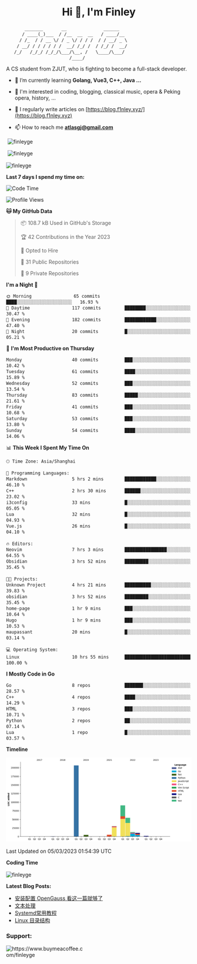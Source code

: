 <h1 align="center">Hi 👋, I'm Finley</h1>

```text
       _______       __              ______   
      / ____(_)___  / /__  __  __   / ____/__ 
     / /_  / / __ \/ / _ \/ / / /  / / __/ _ \
    / __/ / / / / / /  __/ /_/ /  / /_/ /  __/
   /_/   /_/_/ /_/_/\___/\__, /   \____/\___/
                        /____/                
```

<p align="left">

A CS student from ZJUT,
who is fighting to become a full-stack developer.

</p>

<p align="left">

- 🌱 I’m currently learning **Golang, Vue3, C++, Java ...**

- 🧠 I'm interested in coding, blogging, classical music, opera & Peking opera, history, ...

- 📝 I regularly write articles on [https://blog.f1nley.xyz/](https://blog.f1nley.xyz)

- 📫 How to reach me **atlasgj@gmail.com**

</p>

<p>&nbsp;<img align="center" src="https://github-readme-stats.vercel.app/api/top-langs/?username=finleyge&show_icons=true&locale=en&hide=javascript,html,tex" alt="finleyge" /></p>

<p>&nbsp;<img align="center" src="https://github-readme-stats.vercel.app/api?username=finleyge&show_icons=true&locale=en" alt="finleyge" /></p>

<p><img align="center" src="https://github-readme-streak-stats.herokuapp.com/?user=finleyge&" alt="finleyge" /></p>

**Last 7 days I spend my time on:**

<!--START_SECTION:waka-->
![Code Time](http://img.shields.io/badge/Code%20Time-473%20hrs%2058%20mins-blue)

![Profile Views](http://img.shields.io/badge/Profile%20Views-0-blue)

**🐱 My GitHub Data** 

> 📦 108.7 kB Used in GitHub's Storage 
 > 
> 🏆 42 Contributions in the Year 2023
 > 
> 💼 Opted to Hire
 > 
> 📜 31 Public Repositories 
 > 
> 🔑 9 Private Repositories 
 > 
**I'm a Night 🦉** 

```text
🌞 Morning                65 commits          ████░░░░░░░░░░░░░░░░░░░░░   16.93 % 
🌆 Daytime                117 commits         ████████░░░░░░░░░░░░░░░░░   30.47 % 
🌃 Evening                182 commits         ████████████░░░░░░░░░░░░░   47.40 % 
🌙 Night                  20 commits          █░░░░░░░░░░░░░░░░░░░░░░░░   05.21 % 
```
📅 **I'm Most Productive on Thursday** 

```text
Monday                   40 commits          ███░░░░░░░░░░░░░░░░░░░░░░   10.42 % 
Tuesday                  61 commits          ████░░░░░░░░░░░░░░░░░░░░░   15.89 % 
Wednesday                52 commits          ███░░░░░░░░░░░░░░░░░░░░░░   13.54 % 
Thursday                 83 commits          █████░░░░░░░░░░░░░░░░░░░░   21.61 % 
Friday                   41 commits          ███░░░░░░░░░░░░░░░░░░░░░░   10.68 % 
Saturday                 53 commits          ███░░░░░░░░░░░░░░░░░░░░░░   13.80 % 
Sunday                   54 commits          ████░░░░░░░░░░░░░░░░░░░░░   14.06 % 
```


📊 **This Week I Spent My Time On** 

```text
🕑︎ Time Zone: Asia/Shanghai

💬 Programming Languages: 
Markdown                 5 hrs 2 mins        ████████████░░░░░░░░░░░░░   46.10 % 
C++                      2 hrs 30 mins       ██████░░░░░░░░░░░░░░░░░░░   23.02 % 
i3config                 33 mins             █░░░░░░░░░░░░░░░░░░░░░░░░   05.05 % 
Lua                      32 mins             █░░░░░░░░░░░░░░░░░░░░░░░░   04.93 % 
Vue.js                   26 mins             █░░░░░░░░░░░░░░░░░░░░░░░░   04.10 % 

🔥 Editors: 
Neovim                   7 hrs 3 mins        ████████████████░░░░░░░░░   64.55 % 
Obsidian                 3 hrs 52 mins       █████████░░░░░░░░░░░░░░░░   35.45 % 

🐱‍💻 Projects: 
Unknown Project          4 hrs 21 mins       ██████████░░░░░░░░░░░░░░░   39.83 % 
obsidian                 3 hrs 52 mins       █████████░░░░░░░░░░░░░░░░   35.45 % 
home-page                1 hr 9 mins         ███░░░░░░░░░░░░░░░░░░░░░░   10.64 % 
Hugo                     1 hr 9 mins         ███░░░░░░░░░░░░░░░░░░░░░░   10.53 % 
maupassant               20 mins             █░░░░░░░░░░░░░░░░░░░░░░░░   03.14 % 

💻 Operating System: 
Linux                    10 hrs 55 mins      █████████████████████████   100.00 % 
```

**I Mostly Code in Go** 

```text
Go                       8 repos             ███████░░░░░░░░░░░░░░░░░░   28.57 % 
C++                      4 repos             ████░░░░░░░░░░░░░░░░░░░░░   14.29 % 
HTML                     3 repos             ███░░░░░░░░░░░░░░░░░░░░░░   10.71 % 
Python                   2 repos             ██░░░░░░░░░░░░░░░░░░░░░░░   07.14 % 
Lua                      1 repo              █░░░░░░░░░░░░░░░░░░░░░░░░   03.57 % 
```



**Timeline**

![Lines of Code chart](https://raw.githubusercontent.com/FinleyGe/FinleyGe/main/assets/bar_graph.png)


 Last Updated on 05/03/2023 01:54:39 UTC
<!--END_SECTION:waka-->
**Coding Time**
<p>
       <img align="center" src="https://wakatime.com/share/@1f267603-cf28-47c9-a32c-2753500710e7/96d852e9-5832-42ff-acaa-a48a5371ba9d.svg" alt="finleyge" />
</p>

</p>


**Latest Blog Posts:**

<!-- BLOG-POST-LIST:START -->
- [安装配置 OpenGauss 看这一篇就够了](https://blog.f1nley.xyz/post/linux/config_opengauss_full_edition/)
- [文本处理](https://blog.f1nley.xyz/post/linux/text-process/)
- [Systemd常用教程](https://blog.f1nley.xyz/post/linux/systemd/)
- [Linux 目录结构](https://blog.f1nley.xyz/post/linux/linux-directory/)
<!-- BLOG-POST-LIST:END -->

<h3 align="left">Support:</h3>

<p align="left">

<a href="https://www.buymeacoffee.com/finleyge"> <img align="left" src="https://cdn.buymeacoffee.com/buttons/v2/default-yellow.png" height="50" width="210" alt="https://www.buymeacoffee.com/finleyge" />

</a>
</p>
